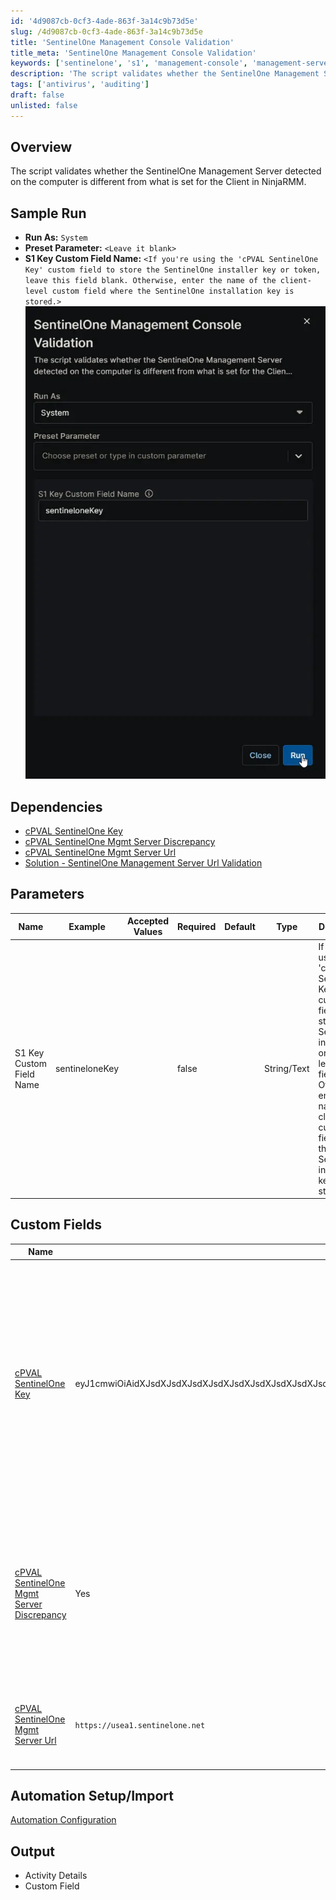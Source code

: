 ```yaml
---
id: '4d9087cb-0cf3-4ade-863f-3a14c9b73d5e'
slug: /4d9087cb-0cf3-4ade-863f-3a14c9b73d5e
title: 'SentinelOne Management Console Validation'
title_meta: 'SentinelOne Management Console Validation'
keywords: ['sentinelone', 's1', 'management-console', 'management-server-url']
description: 'The script validates whether the SentinelOne Management Server detected on the computer is different from what is set for the Client in NinjaRMM.'
tags: ['antivirus', 'auditing']
draft: false
unlisted: false
---
```


## Overview

The script validates whether the SentinelOne Management Server detected on the computer is different from what is set for the Client in NinjaRMM.

## Sample Run

- **Run As:** `System`  
- **Preset Parameter:** `<Leave it blank>`  
- **S1 Key Custom Field Name:** `<If you're using the 'cPVAL SentinelOne Key' custom field to store the SentinelOne installer key or token, leave this field blank. Otherwise, enter the name of the client-level custom field where the SentinelOne installation key is stored.>`  
![Image1](../../../static/img/docs/4d9087cb-0cf3-4ade-863f-3a14c9b73d5e/image1.webp)

## Dependencies

- [cPVAL SentinelOne Key](/docs/44561301-d22b-4013-86af-d1842773d2ca)
- [cPVAL SentinelOne Mgmt Server Discrepancy](/docs/1de41dd5-c222-45cb-9b74-5ae45bb86dd8)
- [cPVAL SentinelOne Mgmt Server Url](/docs/0691fe63-dd6b-4f15-8b39-dce377d9064a)
- [Solution - SentinelOne Management Server Url Validation](/docs/5c97a683-f12f-4fb0-bc18-1720a561da93)
## Parameters

| Name | Example | Accepted Values | Required | Default | Type | Description |
| ---- | ------- | --------------- | -------- | ------- | ---- | ----------- |
| S1 Key Custom Field Name | sentineloneKey | | false | | String/Text | If you're using the 'cPVAL SentinelOne Key' custom field to store the SentinelOne installer key or token, leave this field blank. Otherwise, enter the name of the client-level custom field where the SentinelOne installation key is stored. |

## Custom Fields

| Name | Example | Required | Description |
| ---- | ------- | -------- | ----------- |
| [cPVAL SentinelOne Key](/docs/44561301-d22b-4013-86af-d1842773d2ca) | eyJ1cmwiOiAidXJsdXJsdXJsdXJsdXJsdXJsdXJsdXJsdXJsdXJsdXJsdXJsdXJsIiwgInNpdGVfa2V5IjogIjExMTExMTExMTExMTExMTEifQ== | true | If you're already using a custom field to store the SentinelOne installation token or key, there's no need to create a new one. Instead, simply reference the existing custom field by specifying its name in the runtime variable `S1 Key Custom Field Name`. |
| [cPVAL SentinelOne Mgmt Server Discrepancy](/docs/1de41dd5-c222-45cb-9b74-5ae45bb86dd8) | Yes | false |  If the S1 Management URL on the endpoint matches the value stored in the NinjaOne custom field, or if there is any discrepancy between the two. Updated by the script. |
| [cPVAL SentinelOne Mgmt Server Url](/docs/0691fe63-dd6b-4f15-8b39-dce377d9064a) | `https://usea1.sentinelone.net` | false | SentinelOne Management Server Url fetched from the Endpoint. Updated by the script. |

## Automation Setup/Import

[Automation Configuration](https://github.com/ProVal-Tech/ninjarmm/blob/main/scripts/sentinelone-management-console-validation.ps1)

## Output

- Activity Details  
- Custom Field
